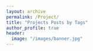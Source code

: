 ```yaml
---
layout: archive
permalink: /Project/
title: "Projects Posts by Tags"
author_profile: true
header:
  image: "/images/banner.jpg"
---
```

